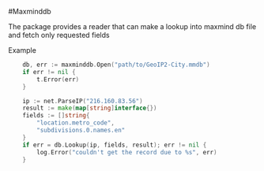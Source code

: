 #Maxminddb

The package provides a reader that can make a lookup into maxmind db file and fetch only requested fields

Example

```go
	db, err := maxminddb.Open("path/to/GeoIP2-City.mmdb")
	if err != nil {
		t.Error(err)
	}

	ip := net.ParseIP("216.160.83.56")
	result := make(map[string]interface{})
	fields := []string{
		"location.metro_code",
		"subdivisions.0.names.en"
	}
	if err = db.Lookup(ip, fields, result); err != nil {
		log.Error("couldn't get the record due to %s", err)
	}
```